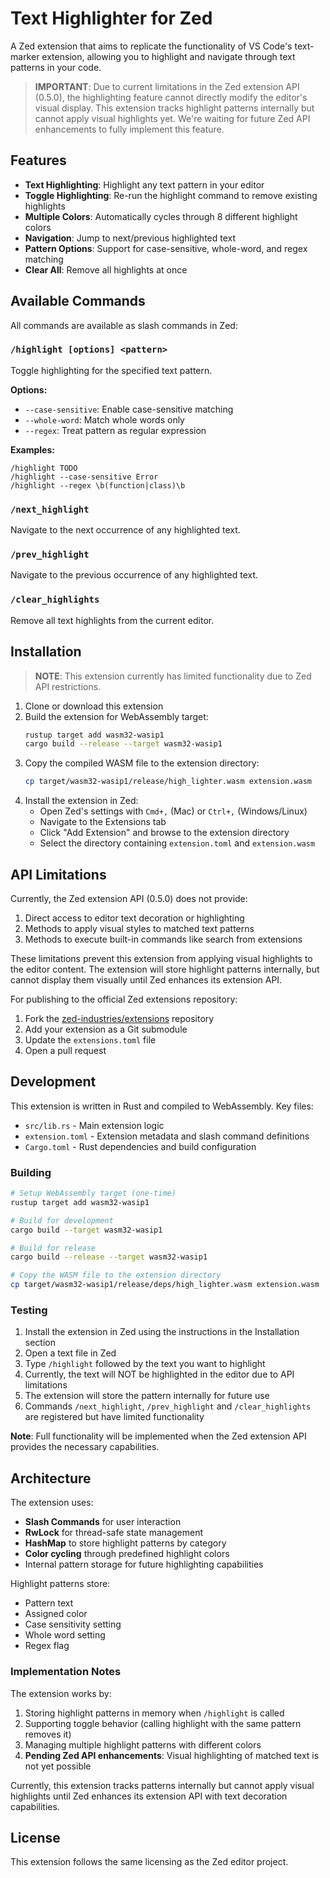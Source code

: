 # Text Highlighter for Zed

A Zed extension that aims to replicate the functionality of VS Code's text-marker extension, allowing you to highlight and navigate through text patterns in your code.

> **IMPORTANT**: Due to current limitations in the Zed extension API (0.5.0), the highlighting feature cannot directly modify the editor's visual display. This extension tracks highlight patterns internally but cannot apply visual highlights yet. We're waiting for future Zed API enhancements to fully implement this feature.

## Features

- **Text Highlighting**: Highlight any text pattern in your editor
- **Toggle Highlighting**: Re-run the highlight command to remove existing highlights  
- **Multiple Colors**: Automatically cycles through 8 different highlight colors
- **Navigation**: Jump to next/previous highlighted text
- **Pattern Options**: Support for case-sensitive, whole-word, and regex matching
- **Clear All**: Remove all highlights at once

## Available Commands

All commands are available as slash commands in Zed:

### `/highlight [options] <pattern>`
Toggle highlighting for the specified text pattern.

**Options:**
- `--case-sensitive`: Enable case-sensitive matching
- `--whole-word`: Match whole words only  
- `--regex`: Treat pattern as regular expression

**Examples:**
```
/highlight TODO
/highlight --case-sensitive Error
/highlight --regex \b(function|class)\b
```

### `/next_highlight`
Navigate to the next occurrence of any highlighted text.

### `/prev_highlight`  
Navigate to the previous occurrence of any highlighted text.

### `/clear_highlights`
Remove all text highlights from the current editor.

## Installation

> **NOTE**: This extension currently has limited functionality due to Zed API restrictions.

1. Clone or download this extension
2. Build the extension for WebAssembly target:
   ```bash
   rustup target add wasm32-wasip1
   cargo build --release --target wasm32-wasip1
   ```
3. Copy the compiled WASM file to the extension directory:
   ```bash
   cp target/wasm32-wasip1/release/high_lighter.wasm extension.wasm
   ```
4. Install the extension in Zed:
   - Open Zed's settings with `Cmd+,` (Mac) or `Ctrl+,` (Windows/Linux)
   - Navigate to the Extensions tab
   - Click "Add Extension" and browse to the extension directory
   - Select the directory containing `extension.toml` and `extension.wasm`

## API Limitations

Currently, the Zed extension API (0.5.0) does not provide:

1. Direct access to editor text decoration or highlighting
2. Methods to apply visual styles to matched text patterns
3. Methods to execute built-in commands like search from extensions

These limitations prevent this extension from applying visual highlights to the editor content. The extension will store highlight patterns internally, but cannot display them visually until Zed enhances its extension API.

For publishing to the official Zed extensions repository:
1. Fork the [zed-industries/extensions](https://github.com/zed-industries/extensions) repository
2. Add your extension as a Git submodule
3. Update the `extensions.toml` file
4. Open a pull request

## Development

This extension is written in Rust and compiled to WebAssembly. Key files:

- `src/lib.rs` - Main extension logic
- `extension.toml` - Extension metadata and slash command definitions
- `Cargo.toml` - Rust dependencies and build configuration

### Building
```bash
# Setup WebAssembly target (one-time)
rustup target add wasm32-wasip1

# Build for development
cargo build --target wasm32-wasip1

# Build for release
cargo build --release --target wasm32-wasip1

# Copy the WASM file to the extension directory
cp target/wasm32-wasip1/release/deps/high_lighter.wasm extension.wasm
```

### Testing
1. Install the extension in Zed using the instructions in the Installation section
2. Open a text file in Zed
3. Type `/highlight` followed by the text you want to highlight
4. Currently, the text will NOT be highlighted in the editor due to API limitations
5. The extension will store the pattern internally for future use
6. Commands `/next_highlight`, `/prev_highlight` and `/clear_highlights` are registered but have limited functionality

**Note**: Full functionality will be implemented when the Zed extension API provides the necessary capabilities.

## Architecture

The extension uses:
- **Slash Commands** for user interaction
- **RwLock** for thread-safe state management
- **HashMap** to store highlight patterns by category
- **Color cycling** through predefined highlight colors
- Internal pattern storage for future highlighting capabilities

Highlight patterns store:
- Pattern text
- Assigned color  
- Case sensitivity setting
- Whole word setting
- Regex flag

### Implementation Notes

The extension works by:
1. Storing highlight patterns in memory when `/highlight` is called
2. Supporting toggle behavior (calling highlight with the same pattern removes it)
3. Managing multiple highlight patterns with different colors
4. **Pending Zed API enhancements**: Visual highlighting of matched text is not yet possible

Currently, this extension tracks patterns internally but cannot apply visual highlights until Zed enhances its extension API with text decoration capabilities.

## License

This extension follows the same licensing as the Zed editor project.